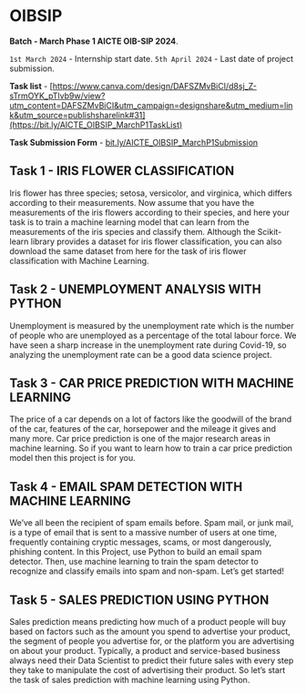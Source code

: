 # OIBSIP
**Batch - March Phase 1 AICTE OIB-SIP 2024**. 

`1st March 2024` - Internship start date.
`5th April 2024` - Last date of project submission.

**Task list** - [https://www.canva.com/design/DAFSZMvBiCI/d8sj_Z-sTrmOYK_pTlvb9w/view?utm_content=DAFSZMvBiCI&utm_campaign=designshare&utm_medium=link&utm_source=publishsharelink#31](https://bit.ly/AICTE_OIBSIP_MarchP1TaskList)

**Task Submission Form** - [bit.ly/AICTE_OIBSIP_MarchP1Submission](http://bit.ly/AICTE_OIBSIP_MarchP1Submission)

## Task 1 - IRIS FLOWER CLASSIFICATION

Iris flower has three species; setosa, versicolor, and virginica, which differs according to their
measurements. Now assume that you have the measurements of the iris flowers according to
their species, and here your task is to train a machine learning model that can learn from the
measurements of the iris species and classify them.
Although the Scikit-learn library provides a dataset for iris flower classification, you can also
download the same dataset from here for the task of iris flower classification with Machine
Learning. 

## Task 2 - UNEMPLOYMENT ANALYSIS WITH PYTHON

Unemployment is measured by the unemployment rate which is the number of people
who are unemployed as a percentage of the total labour force. We have seen a sharp
increase in the unemployment rate during Covid-19, so analyzing the unemployment rate
can be a good data science project.

## Task 3 - CAR PRICE PREDICTION WITH MACHINE LEARNING

The price of a car depends on a lot of factors like the goodwill of the brand of the car,
features of the car, horsepower and the mileage it gives and many more. Car price
prediction is one of the major research areas in machine learning. So if you want to learn
how to train a car price prediction model then this project is for you.

## Task 4 - EMAIL SPAM DETECTION WITH MACHINE LEARNING

We’ve all been the recipient of spam emails before. Spam mail, or junk mail, is a type of email
that is sent to a massive number of users at one time, frequently containing cryptic
messages, scams, or most dangerously, phishing content.
In this Project, use Python to build an email spam detector. Then, use machine learning to
train the spam detector to recognize and classify emails into spam and non-spam. Let’s get
started!

## Task 5 - SALES PREDICTION USING PYTHON

Sales prediction means predicting how much of a product people will buy based on factors
such as the amount you spend to advertise your product, the segment of people you
advertise for, or the platform you are advertising on about your product.
Typically, a product and service-based business always need their Data Scientist to predict
their future sales with every step they take to manipulate the cost of advertising their
product. So let’s start the task of sales prediction with machine learning using Python.



